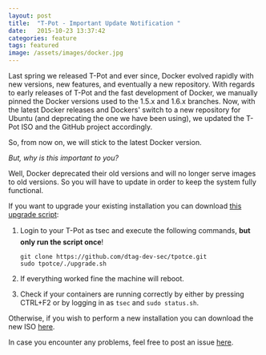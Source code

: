 ```yaml
---
layout: post
title:  "T-Pot - Important Update Notification "
date:   2015-10-23 13:37:42
categories: feature
tags: featured
image: /assets/images/docker.jpg
---
```



Last spring we released T-Pot and ever since, Docker evolved rapidly with new versions, new features, and eventually a new repository. With regards to early releases of T-Pot and the fast development of Docker, we manually pinned the Docker versions used to the 1.5.x and 1.6.x branches. Now, with the latest Docker releases and Dockers' switch to a new repository for Ubuntu (and deprecating the one we have been using), we updated the T-Pot ISO and the GitHub project accordingly.

So, from now on, we will stick to the latest Docker version.

*But, why is this important to you?*

Well, Docker deprecated their old versions and will no longer serve images to old versions. So you will have to update in order to keep the system fully functional.

If you want to upgrade your existing installation you can download [this upgrade script](https://github.com/dtag-dev-sec/tpotce/blob/master/upgrade.sh):

1.	Login to your T-Pot as tsec and execute the following commands, **but only run the script once**!

		git clone https://github.com/dtag-dev-sec/tpotce.git
		sudo tpotce/./upgrade.sh

2.	If everything worked fine the machine will reboot.

3.	Check if your containers are running correctly by either by pressing CTRL+F2 or by logging in as `tsec` and `sudo status.sh`.

Otherwise, if you wish to perform a new installation you can download the new ISO [here](http://community-honeypot.de/tpotce.iso).


In case you encounter any problems, feel free to post an issue [here](https://github.com/dtag-dev-sec/tpotce/issues). 

 
